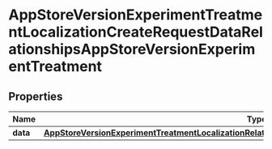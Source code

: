 

# AppStoreVersionExperimentTreatmentLocalizationCreateRequestDataRelationshipsAppStoreVersionExperimentTreatment


## Properties

| Name | Type | Description | Notes |
|------------ | ------------- | ------------- | -------------|
|**data** | [**AppStoreVersionExperimentTreatmentLocalizationRelationshipsAppStoreVersionExperimentTreatmentData**](AppStoreVersionExperimentTreatmentLocalizationRelationshipsAppStoreVersionExperimentTreatmentData.md) |  |  |



